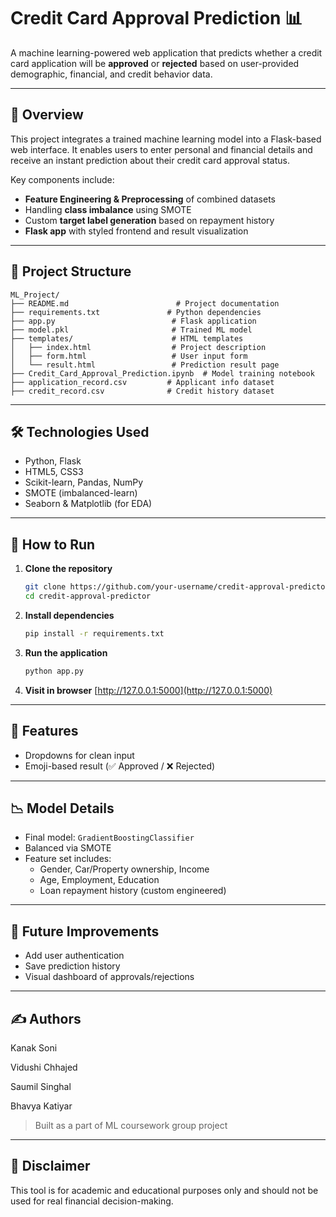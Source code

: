 # Credit Card Approval Prediction 📊

A machine learning-powered web application that predicts whether a credit card application will be **approved** or **rejected** based on user-provided demographic, financial, and credit behavior data.

---

## 🔎 Overview
This project integrates a trained machine learning model into a Flask-based web interface. It enables users to enter personal and financial details and receive an instant prediction about their credit card approval status.

Key components include:
- **Feature Engineering & Preprocessing** of combined datasets
- Handling **class imbalance** using SMOTE
- Custom **target label generation** based on repayment history
- **Flask app** with styled frontend and result visualization

---

## 📄 Project Structure
```
ML_Project/
├── README.md                        # Project documentation
├── requirements.txt               # Python dependencies
├── app.py                          # Flask application
├── model.pkl                       # Trained ML model
├── templates/                      # HTML templates
│   ├── index.html                  # Project description
│   ├── form.html                   # User input form
│   └── result.html                 # Prediction result page
├── Credit_Card_Approval_Prediction.ipynb  # Model training notebook
├── application_record.csv         # Applicant info dataset
├── credit_record.csv              # Credit history dataset
```

---

## 🛠️ Technologies Used
- Python, Flask
- HTML5, CSS3
- Scikit-learn, Pandas, NumPy
- SMOTE (imbalanced-learn)
- Seaborn & Matplotlib (for EDA)

---

## 🚀 How to Run
1. **Clone the repository**
   ```bash
   git clone https://github.com/your-username/credit-approval-predictor.git
   cd credit-approval-predictor
   ```

2. **Install dependencies**
   ```bash
   pip install -r requirements.txt
   ```

3. **Run the application**
   ```bash
   python app.py
   ```

4. **Visit in browser**
   [http://127.0.0.1:5000](http://127.0.0.1:5000)

---

## 🚀 Features
- Dropdowns for clean input
- Emoji-based result (✅ Approved / ❌ Rejected)

---

## 📉 Model Details
- Final model: `GradientBoostingClassifier`
- Balanced via SMOTE
- Feature set includes:
  - Gender, Car/Property ownership, Income
  - Age, Employment, Education
  - Loan repayment history (custom engineered)

---

## 📆 Future Improvements
- Add user authentication
- Save prediction history
- Visual dashboard of approvals/rejections

---

## ✍️ Authors
Kanak Soni

Vidushi Chhajed

Saumil Singhal

Bhavya Katiyar

> Built as a part of ML coursework group project

---

## 🚫 Disclaimer
This tool is for academic and educational purposes only and should not be used for real financial decision-making.

